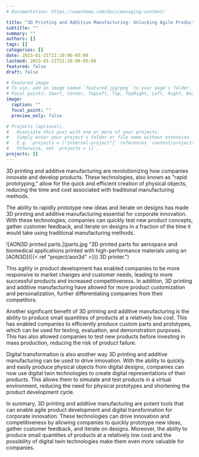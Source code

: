 ```yaml
---
# Documentation: https://wowchemy.com/docs/managing-content/

title: "3D Printing and Additive Manufacturing: Unlocking Agile Product Development and Digital Transformation for Corporate Innovation"
subtitle: ""
summary: ""
authors: []
tags: []
categories: []
date: 2023-01-21T21:10:06-05:00
lastmod: 2023-01-21T21:10:06-05:00
featured: false
draft: false

# Featured image
# To use, add an image named `featured.jpg/png` to your page's folder.
# Focal points: Smart, Center, TopLeft, Top, TopRight, Left, Right, BottomLeft, Bottom, BottomRight.
image:
  caption: ""
  focal_point: ""
  preview_only: false

# Projects (optional).
#   Associate this post with one or more of your projects.
#   Simply enter your project's folder or file name without extension.
#   E.g. `projects = ["internal-project"]` references `content/project/deep-learning/index.md`.
#   Otherwise, set `projects = []`.
projects: []
---
```


3D printing and additive manufacturing are revolutionizing how companies innovate and develop products. These technologies, also known as "rapid prototyping," allow for the quick and efficient creation of physical objects, reducing the time and cost associated with traditional manufacturing methods.

The ability to rapidly prototype new ideas and iterate on designs has made 3D printing and additive manufacturing essential for corporate innovation. With these technologies, companies can quickly test new product concepts, gather customer feedback, and iterate on designs in a fraction of the time it would take using traditional manufacturing methods.

![AON3D printed parts.](parts.jpg "3D printed parts for aerospace and biomedical applications printed with high-performance materials using an [AON3D]({{< ref "project/aon3d" >}}) 3D printer.")

This agility in product development has enabled companies to be more responsive to market changes and customer needs, leading to more successful products and increased competitiveness. In addition, 3D printing and additive manufacturing have allowed for more product customization and personalization, further differentiating companies from their competitors.

Another significant benefit of 3D printing and additive manufacturing is the ability to produce small quantities of products at a relatively low cost. This has enabled companies to efficiently produce custom parts and prototypes, which can be used for testing, evaluation, and demonstration purposes. This has also allowed companies to test new products before investing in mass production, reducing the risk of product failure.

Digital transformation is also another way 3D printing and additive manufacturing can be used to drive innovation. With the ability to quickly and easily produce physical objects from digital designs, companies can now use digital twin technologies to create digital representations of their products. This allows them to simulate and test products in a virtual environment, reducing the need for physical prototypes and shortening the product development cycle.

In summary, 3D printing and additive manufacturing are potent tools that can enable agile product development and digital transformation for corporate innovation. These technologies can drive innovation and competitiveness by allowing companies to quickly prototype new ideas, gather customer feedback, and iterate on designs. Moreover, the ability to produce small quantities of products at a relatively low cost and the possibility of digital twin technologies make them even more valuable for companies.
